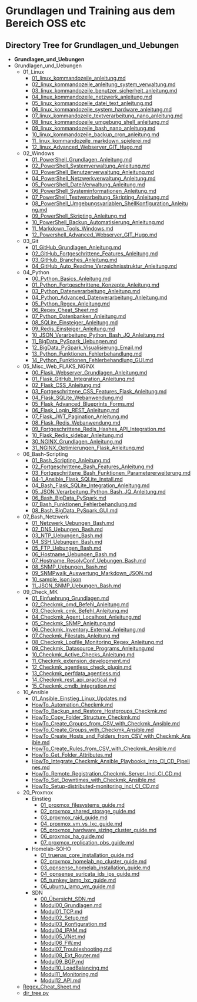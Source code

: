 # Grundlagen und Training aus dem Bereich OSS etc

## Directory Tree for Grundlagen_und_Uebungen

- **Grundlagen_und_Uebungen**
- Grundlagen_und_Uebungen
  - 01_Linux
    - [01_linux_kommandozeile_anleitung.md](01_Linux/01_linux_kommandozeile_anleitung.md)
    - [02_linux_kommandozeile_anleitung_system_verwaltung.md](01_Linux/02_linux_kommandozeile_anleitung_system_verwaltung.md)
    - [03_linux_kommandozeile_benutzer_sicherheit_anleitung.md](01_Linux/03_linux_kommandozeile_benutzer_sicherheit_anleitung.md)
    - [04_linux_kommandozeile_netzwerk_anleitung.md](01_Linux/04_linux_kommandozeile_netzwerk_anleitung.md)
    - [05_linux_kommandozeile_datei_text_anleitung.md](01_Linux/05_linux_kommandozeile_datei_text_anleitung.md)
    - [06_linux_kommandozeile_system_hardware_anleitung.md](01_Linux/06_linux_kommandozeile_system_hardware_anleitung.md)
    - [07_linux_kommandozeile_textverarbeitung_nano_anleitung.md](01_Linux/07_linux_kommandozeile_textverarbeitung_nano_anleitung.md)
    - [08_linux_kommandozeile_umgebung_shell_anleitung.md](01_Linux/08_linux_kommandozeile_umgebung_shell_anleitung.md)
    - [09_linux_kommandozeile_bash_nano_anleitung.md](01_Linux/09_linux_kommandozeile_bash_nano_anleitung.md)
    - [10_linux_kommandozeile_backup_cron_anleitung.md](01_Linux/10_linux_kommandozeile_backup_cron_anleitung.md)
    - [11_linux_kommandozeile_markdown_spielerei.md](01_Linux/11_linux_kommandozeile_markdown_spielerei.md)
    - [12_linux_Advanced_Webserver_GIT_Hugo.md](01_Linux/12_linux_Advanced_Webserver_GIT_Hugo.md)
  - 02_Windows
    - [01_PowerShell_Grundlagen_Anleitung.md](02_Windows/01_PowerShell_Grundlagen_Anleitung.md)
    - [02_PowerShell_Systemverwaltung_Anleitung.md](02_Windows/02_PowerShell_Systemverwaltung_Anleitung.md)
    - [03_PowerShell_Benutzerverwaltung_Anleitung.md](02_Windows/03_PowerShell_Benutzerverwaltung_Anleitung.md)
    - [04_PowerShell_Netzwerkverwaltung_Anleitung.md](02_Windows/04_PowerShell_Netzwerkverwaltung_Anleitung.md)
    - [05_PowerShell_DateiVerwaltung_Anleitung.md](02_Windows/05_PowerShell_DateiVerwaltung_Anleitung.md)
    - [06_PowerShell_Systeminformationen_Anleitung.md](02_Windows/06_PowerShell_Systeminformationen_Anleitung.md)
    - [07_PowerShell_Textverarbeitung_Skripting_Anleitung.md](02_Windows/07_PowerShell_Textverarbeitung_Skripting_Anleitung.md)
    - [08_PowerShell_Umgebungsvariablen_ShellKonfiguration_Anleitung.md](02_Windows/08_PowerShell_Umgebungsvariablen_ShellKonfiguration_Anleitung.md)
    - [09_PowerShell_Skripting_Anleitung.md](02_Windows/09_PowerShell_Skripting_Anleitung.md)
    - [10_PowerShell_Backup_Automatisierung_Anleitung.md](02_Windows/10_PowerShell_Backup_Automatisierung_Anleitung.md)
    - [11_Markdown_Tools_Windows.md](02_Windows/11_Markdown_Tools_Windows.md)
    - [12_Powershell_Advanced_Webserver_GIT_Hugo.md](02_Windows/12_Powershell_Advanced_Webserver_GIT_Hugo.md)
  - 03_Git
    - [01_GitHub_Grundlagen_Anleitung.md](03_Git/01_GitHub_Grundlagen_Anleitung.md)
    - [02_GitHub_Fortgeschrittene_Features_Anleitung.md](03_Git/02_GitHub_Fortgeschrittene_Features_Anleitung.md)
    - [03_GitHub_Branches_Anleitung.md](03_Git/03_GitHub_Branches_Anleitung.md)
    - [04_GitHub_Auto_Readme_Verzeichnisstruktur_Anleitung.md](03_Git/04_GitHub_Auto_Readme_Verzeichnisstruktur_Anleitung.md)
  - 04_Python
    - [00_Python_Basics_Anleitung.md](04_Python/00_Python_Basics_Anleitung.md)
    - [01_Python_Fortgeschrittene_Konzepte_Anleitung.md](04_Python/01_Python_Fortgeschrittene_Konzepte_Anleitung.md)
    - [03_Python_Datenverarbeitung_Anleitung.md](04_Python/03_Python_Datenverarbeitung_Anleitung.md)
    - [04_Python_Advanced_Datenverarbeitung_Anleitung.md](04_Python/04_Python_Advanced_Datenverarbeitung_Anleitung.md)
    - [05_Python_Regex_Anleitung.md](04_Python/05_Python_Regex_Anleitung.md)
    - [06_Regex_Cheat_Sheet.md](04_Python/06_Regex_Cheat_Sheet.md)
    - [07_Python_Datenbanken_Anleitung.md](04_Python/07_Python_Datenbanken_Anleitung.md)
    - [08_SQLite_Einsteiger_Anleitung.md](04_Python/08_SQLite_Einsteiger_Anleitung.md)
    - [09_Redis_Einsteiger_Anleitung.md](04_Python/09_Redis_Einsteiger_Anleitung.md)
    - [10_JSON_Verarbeitung_Python_Bash_JQ_Anleitung.md](04_Python/10_JSON_Verarbeitung_Python_Bash_JQ_Anleitung.md)
    - [11_BigData_PySpark_Uebungen.md](04_Python/11_BigData_PySpark_Uebungen.md)
    - [12_BigData_PySpark_Visualisierung_Email.md](04_Python/12_BigData_PySpark_Visualisierung_Email.md)
    - [13_Python_Funktionen_Fehlerbehandlung.md](04_Python/13_Python_Funktionen_Fehlerbehandlung.md)
    - [14_Python_Funktionen_Fehlerbehandlung_GUI.md](04_Python/14_Python_Funktionen_Fehlerbehandlung_GUI.md)
  - 05_Misc_Web_FLAKS_NGINX
    - [00_Flask_Webserver_Grundlagen_Anleitung.md](05_Misc_Web_FLAKS_NGINX/00_Flask_Webserver_Grundlagen_Anleitung.md)
    - [01_Flask_GitHub_Integration_Anleitung.md](05_Misc_Web_FLAKS_NGINX/01_Flask_GitHub_Integration_Anleitung.md)
    - [02_Flask_CSS_Anleitung.md](05_Misc_Web_FLAKS_NGINX/02_Flask_CSS_Anleitung.md)
    - [03_Fortgeschrittene_CSS_Features_Flask_Anleitung.md](05_Misc_Web_FLAKS_NGINX/03_Fortgeschrittene_CSS_Features_Flask_Anleitung.md)
    - [04_Flask_SQLite_Webanwendung.md](05_Misc_Web_FLAKS_NGINX/04_Flask_SQLite_Webanwendung.md)
    - [05_Flask_Advanced_Blueprints_Forms.md](05_Misc_Web_FLAKS_NGINX/05_Flask_Advanced_Blueprints_Forms.md)
    - [06_Flask_Login_REST_Anleitung.md](05_Misc_Web_FLAKS_NGINX/06_Flask_Login_REST_Anleitung.md)
    - [07_Flask_JWT_Pagination_Anleitung.md](05_Misc_Web_FLAKS_NGINX/07_Flask_JWT_Pagination_Anleitung.md)
    - [08_Flask_Redis_Webanwendung.md](05_Misc_Web_FLAKS_NGINX/08_Flask_Redis_Webanwendung.md)
    - [09_Fortgeschrittene_Redis_Hashes_API_Integration.md](05_Misc_Web_FLAKS_NGINX/09_Fortgeschrittene_Redis_Hashes_API_Integration.md)
    - [10_Flask_Redis_sidebar_Anleitung.md](05_Misc_Web_FLAKS_NGINX/10_Flask_Redis_sidebar_Anleitung.md)
    - [30_NGINX_Grundlagen_Anleitung.md](05_Misc_Web_FLAKS_NGINX/30_NGINX_Grundlagen_Anleitung.md)
    - [31_NGINX_Optimierungen_Flask_Anleitung.md](05_Misc_Web_FLAKS_NGINX/31_NGINX_Optimierungen_Flask_Anleitung.md)
  - 06_Bash-Scripting
    - [01_Bash_Scripting_Anleitung.md](06_Bash-Scripting/01_Bash_Scripting_Anleitung.md)
    - [02_Fortgeschrittene_Bash_Features_Anleitung.md](06_Bash-Scripting/02_Fortgeschrittene_Bash_Features_Anleitung.md)
    - [03_Fortgeschrittene_Bash_Funktionen_Parametererweiterung.md](06_Bash-Scripting/03_Fortgeschrittene_Bash_Funktionen_Parametererweiterung.md)
    - [04-1_Ansible_Flask_SQLite_Install.md](06_Bash-Scripting/04-1_Ansible_Flask_SQLite_Install.md)
    - [04_Bash_Flask_SQLite_Integration_Anleitung.md](06_Bash-Scripting/04_Bash_Flask_SQLite_Integration_Anleitung.md)
    - [05_JSON_Verarbeitung_Python_Bash_JQ_Anleitung.md](06_Bash-Scripting/05_JSON_Verarbeitung_Python_Bash_JQ_Anleitung.md)
    - [06_Bash_BigData_PySpark.md](06_Bash-Scripting/06_Bash_BigData_PySpark.md)
    - [07_Bash_Funktionen_Fehlerbehandlung.md](06_Bash-Scripting/07_Bash_Funktionen_Fehlerbehandlung.md)
    - [08_Bash_BigData_PySpark_GUI.md](06_Bash-Scripting/08_Bash_BigData_PySpark_GUI.md)
  - 07_Bash_Netzwerk
    - [01_Netzwerk_Uebungen_Bash.md](07_Bash_Netzwerk/01_Netzwerk_Uebungen_Bash.md)
    - [02_DNS_Uebungen_Bash.md](07_Bash_Netzwerk/02_DNS_Uebungen_Bash.md)
    - [03_NTP_Uebungen_Bash.md](07_Bash_Netzwerk/03_NTP_Uebungen_Bash.md)
    - [04_SSH_Uebungen_Bash.md](07_Bash_Netzwerk/04_SSH_Uebungen_Bash.md)
    - [05_FTP_Uebungen_Bash.md](07_Bash_Netzwerk/05_FTP_Uebungen_Bash.md)
    - [06_Hostname_Uebungen_Bash.md](07_Bash_Netzwerk/06_Hostname_Uebungen_Bash.md)
    - [07_Hostname_ResolvConf_Uebungen_Bash.md](07_Bash_Netzwerk/07_Hostname_ResolvConf_Uebungen_Bash.md)
    - [08_SNMP_Uebungen_Bash.md](07_Bash_Netzwerk/08_SNMP_Uebungen_Bash.md)
    - [09_SNMPwalk_Auswertung_Markdown_JSON.md](07_Bash_Netzwerk/09_SNMPwalk_Auswertung_Markdown_JSON.md)
    - [10_sample_json.json](07_Bash_Netzwerk/10_sample_json.json)
    - [11_JSON_SNMP_Uebungen_Bash.md](07_Bash_Netzwerk/11_JSON_SNMP_Uebungen_Bash.md)
  - 09_Check_MK
    - [01_Einfuehrung_Grundlagen.md](09_Check_MK/01_Einfuehrung_Grundlagen.md)
    - [02_Checkmk_omd_Befehl_Anleitung.md](09_Check_MK/02_Checkmk_omd_Befehl_Anleitung.md)
    - [03_Checkmk_cmk_Befehl_Anleitung.md](09_Check_MK/03_Checkmk_cmk_Befehl_Anleitung.md)
    - [04_Checkmk_Agent_Localhost_Anleitung.md](09_Check_MK/04_Checkmk_Agent_Localhost_Anleitung.md)
    - [05_Checkmk_SNMP_Anleitung.md](09_Check_MK/05_Checkmk_SNMP_Anleitung.md)
    - [06_Checkmk_Inventory_External_Anleitung.md](09_Check_MK/06_Checkmk_Inventory_External_Anleitung.md)
    - [07_Checkmk_Filestats_Anleitung.md](09_Check_MK/07_Checkmk_Filestats_Anleitung.md)
    - [08_Checkmk_Logfile_Monitoring_Regex_Anleitung.md](09_Check_MK/08_Checkmk_Logfile_Monitoring_Regex_Anleitung.md)
    - [09_Checkmk_Datasource_Programs_Anleitung.md](09_Check_MK/09_Checkmk_Datasource_Programs_Anleitung.md)
    - [10_Checkmk_Active_Checks_Anleitung.md](09_Check_MK/10_Checkmk_Active_Checks_Anleitung.md)
    - [11_Checkmk_extension_development.md](09_Check_MK/11_Checkmk_extension_development.md)
    - [12_Checkmk_agentless_check_plugin.md](09_Check_MK/12_Checkmk_agentless_check_plugin.md)
    - [13_Checkmk_perfdata_agentless.md](09_Check_MK/13_Checkmk_perfdata_agentless.md)
    - [14_Checkmk_rest_api_practical.md](09_Check_MK/14_Checkmk_rest_api_practical.md)
    - [15_Checkmk_cmdb_integration.md](09_Check_MK/15_Checkmk_cmdb_integration.md)
  - 10_Ansible
    - [01_Ansible_Einstieg_Linux_Updates.md](10_Ansible/01_Ansible_Einstieg_Linux_Updates.md)
    - [HowTo_Automation_Checkmk.md](10_Ansible/HowTo_Automation_Checkmk.md)
    - [HowTo_Backup_and_Restore_Hostgroups_Checkmk.md](10_Ansible/HowTo_Backup_and_Restore_Hostgroups_Checkmk.md)
    - [HowTo_Copy_Folder_Structure_Checkmk.md](10_Ansible/HowTo_Copy_Folder_Structure_Checkmk.md)
    - [HowTo_Create_Groups_from_CSV_with_Checkmk_Ansible.md](10_Ansible/HowTo_Create_Groups_from_CSV_with_Checkmk_Ansible.md)
    - [HowTo_Create_Groups_with_Checkmk_Ansible.md](10_Ansible/HowTo_Create_Groups_with_Checkmk_Ansible.md)
    - [HowTo_Create_Hosts_and_Folders_from_CSV_with_Checkmk_Ansible.md](10_Ansible/HowTo_Create_Hosts_and_Folders_from_CSV_with_Checkmk_Ansible.md)
    - [HowTo_Create_Rules_from_CSV_with_Checkmk_Ansible.md](10_Ansible/HowTo_Create_Rules_from_CSV_with_Checkmk_Ansible.md)
    - [HowTo_Get_Folder_Attributes.md](10_Ansible/HowTo_Get_Folder_Attributes.md)
    - [HowTo_Integrate_Checkmk_Ansible_Playbooks_Into_CI_CD_Pipelines.md](10_Ansible/HowTo_Integrate_Checkmk_Ansible_Playbooks_Into_CI_CD_Pipelines.md)
    - [HowTo_Remote_Registration_Checkmk_Server_Incl_CI_CD.md](10_Ansible/HowTo_Remote_Registration_Checkmk_Server_Incl_CI_CD.md)
    - [HowTo_Set_Downtimes_with_Checkmk_Ansible.md](10_Ansible/HowTo_Set_Downtimes_with_Checkmk_Ansible.md)
    - [HowTo_Setup-distributed-monitoring_incl_CI_CD.md](10_Ansible/HowTo_Setup-distributed-monitoring_incl_CI_CD.md)
  - 20_Proxmox
    - Einstieg
      - [01_proxmox_filesystems_guide.md](20_Proxmox/Einstieg/01_proxmox_filesystems_guide.md)
      - [02_proxmox_shared_storage_guide.md](20_Proxmox/Einstieg/02_proxmox_shared_storage_guide.md)
      - [03_proxmox_raid_guide.md](20_Proxmox/Einstieg/03_proxmox_raid_guide.md)
      - [04_proxmox_vm_vs_lxc_guide.md](20_Proxmox/Einstieg/04_proxmox_vm_vs_lxc_guide.md)
      - [05_proxmox_hardware_sizing_cluster_guide.md](20_Proxmox/Einstieg/05_proxmox_hardware_sizing_cluster_guide.md)
      - [06_proxmox_ha_guide.md](20_Proxmox/Einstieg/06_proxmox_ha_guide.md)
      - [07_proxmox_replication_pbs_guide.md](20_Proxmox/Einstieg/07_proxmox_replication_pbs_guide.md)
    - Homelab-SOHO
      - [01_truenas_core_installation_guide.md](20_Proxmox/Homelab-SOHO/01_truenas_core_installation_guide.md)
      - [02_proxmox_homelab_no_cluster_guide.md](20_Proxmox/Homelab-SOHO/02_proxmox_homelab_no_cluster_guide.md)
      - [03_opnsense_homelab_installation_guide.md](20_Proxmox/Homelab-SOHO/03_opnsense_homelab_installation_guide.md)
      - [04_opnsense_suricata_ids_ips_guide.md](20_Proxmox/Homelab-SOHO/04_opnsense_suricata_ids_ips_guide.md)
      - [05_turnkey_lamp_lxc_guide.md](20_Proxmox/Homelab-SOHO/05_turnkey_lamp_lxc_guide.md)
      - [06_ubuntu_lamp_vm_guide.md](20_Proxmox/Homelab-SOHO/06_ubuntu_lamp_vm_guide.md)
    - SDN
      - [00_Übersicht_SDN.md](20_Proxmox/SDN/00_%C3%9Cbersicht_SDN.md)
      - [Modul00_Grundlagen.md](20_Proxmox/SDN/Modul00_Grundlagen.md)
      - [Modul01_TCP.md](20_Proxmox/SDN/Modul01_TCP.md)
      - [Modul02_Setup.md](20_Proxmox/SDN/Modul02_Setup.md)
      - [Modul03_Konfiguration.md](20_Proxmox/SDN/Modul03_Konfiguration.md)
      - [Modul04_IPAM.md](20_Proxmox/SDN/Modul04_IPAM.md)
      - [Modul05_VNet.md](20_Proxmox/SDN/Modul05_VNet.md)
      - [Modul06_FW.md](20_Proxmox/SDN/Modul06_FW.md)
      - [Modul07_Troubleshooting.md](20_Proxmox/SDN/Modul07_Troubleshooting.md)
      - [Modul08_Ext_Router.md](20_Proxmox/SDN/Modul08_Ext_Router.md)
      - [Modul09_BGP.md](20_Proxmox/SDN/Modul09_BGP.md)
      - [Modul10_LoadBalancing.md](20_Proxmox/SDN/Modul10_LoadBalancing.md)
      - [Modul11_Monitoring.md](20_Proxmox/SDN/Modul11_Monitoring.md)
      - [Modul12_API.md](20_Proxmox/SDN/Modul12_API.md)
  - [Regex_Cheat_Sheet.md](Regex_Cheat_Sheet.md)
  - [dir_tree.py](dir_tree.py)